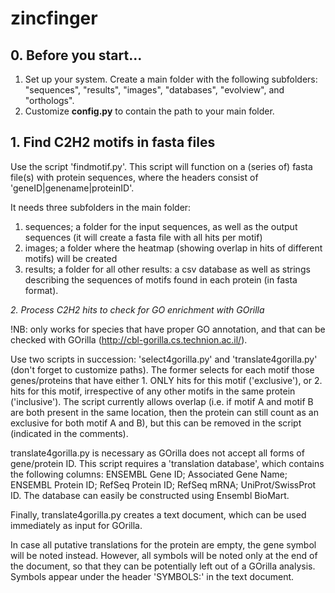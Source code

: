 # zincfinger

## 0. Before you start...
1. Set up your system. Create a main folder with the following subfolders: "sequences", "results", "images", "databases", "evolview", and "orthologs".
2. Customize **config.py** to contain the path to your main folder.

## 1. Find C2H2 motifs in fasta files

Use the script 'findmotif.py'. This script will function on a (series of) fasta file(s) with protein sequences, where the headers consist of 'geneID|genename|proteinID'.

It needs three subfolders in the main folder: 

1. sequences; a folder for the input sequences, as well as the output sequences (it will create a fasta file with all hits per motif)
2. images; a folder where the heatmap (showing overlap in hits of different motifs) will be created
3. results; a folder for all other results: a csv database as well as strings describing the sequences of motifs found in each protein (in fasta format).

*2. Process C2H2 hits to check for GO enrichment with GOrilla*

!NB: only works for species that have proper GO annotation, and that can be checked with GOrilla (http://cbl-gorilla.cs.technion.ac.il/).

Use two scripts in succession: 'select4gorilla.py' and 'translate4gorilla.py' (don't forget to customize paths). The former selects for each motif those genes/proteins that have either 1. ONLY hits for this motif ('exclusive'), or 2. hits for this motif, irrespective of any other motifs in the same protein ('inclusive'). The script currently allows overlap (i.e. if motif A and motif B are both present in the same location, then the protein can still count as an exclusive for both motif A and B), but this can be removed in the script (indicated in the comments).

translate4gorilla.py is necessary as GOrilla does not accept all forms of gene/protein ID. This script requires a 'translation database', which contains the following columns:
ENSEMBL Gene ID; Associated Gene Name; ENSEMBL Protein ID; RefSeq Protein ID; RefSeq mRNA; UniProt/SwissProt ID.
The database can easily be constructed using Ensembl BioMart.

Finally, translate4gorilla.py creates a text document, which can be used immediately as input for GOrilla.

In case all putative translations for the protein are empty, the gene symbol will be noted instead. However, all symbols will be noted only at the end of the document, so that they can be potentially left out of a GOrilla analysis. Symbols appear under the header 'SYMBOLS:' in the text document.
